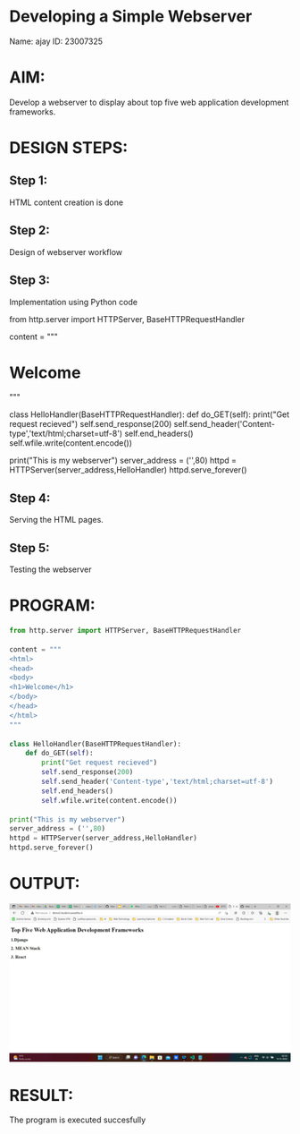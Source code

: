 # Developing a Simple Webserver
Name: ajay
ID: 23007325

# AIM:

Develop a webserver to display about top five web application development frameworks.

# DESIGN STEPS:

## Step 1:

HTML content creation is done

## Step 2:

Design of webserver workflow

## Step 3:

Implementation using Python code

from http.server import HTTPServer, BaseHTTPRequestHandler

content = """
<html>
<head>
<body>
<h1>Welcome</h1>
</body>
</head>
</html>
"""

class HelloHandler(BaseHTTPRequestHandler):
    def do_GET(self):
        print("Get request recieved")
        self.send_response(200)
        self.send_header('Content-type','text/html;charset=utf-8')
        self.end_headers()
        self.wfile.write(content.encode())

print("This is my webserver")
server_address = ('',80)
httpd = HTTPServer(server_address,HelloHandler)
httpd.serve_forever()

## Step 4:

Serving the HTML pages.

## Step 5:

Testing the webserver
# PROGRAM:

```python
from http.server import HTTPServer, BaseHTTPRequestHandler

content = """
<html>
<head>
<body>
<h1>Welcome</h1>
</body>
</head>
</html>
"""

class HelloHandler(BaseHTTPRequestHandler):
    def do_GET(self):
        print("Get request recieved")
        self.send_response(200)
        self.send_header('Content-type','text/html;charset=utf-8')
        self.end_headers()
        self.wfile.write(content.encode())

print("This is my webserver")
server_address = ('',80)
httpd = HTTPServer(server_address,HelloHandler)
httpd.serve_forever()
```

# OUTPUT:
![output](webserver-1.jpg)

# RESULT:




















































































































































The program is executed succesfully
